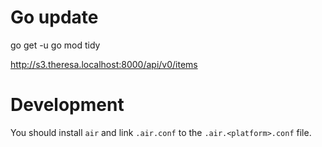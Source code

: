 # Go update

go get -u
go mod tidy

http://s3.theresa.localhost:8000/api/v0/items

# Development
You should install `air` and link `.air.conf` to the `.air.<platform>.conf` file.

